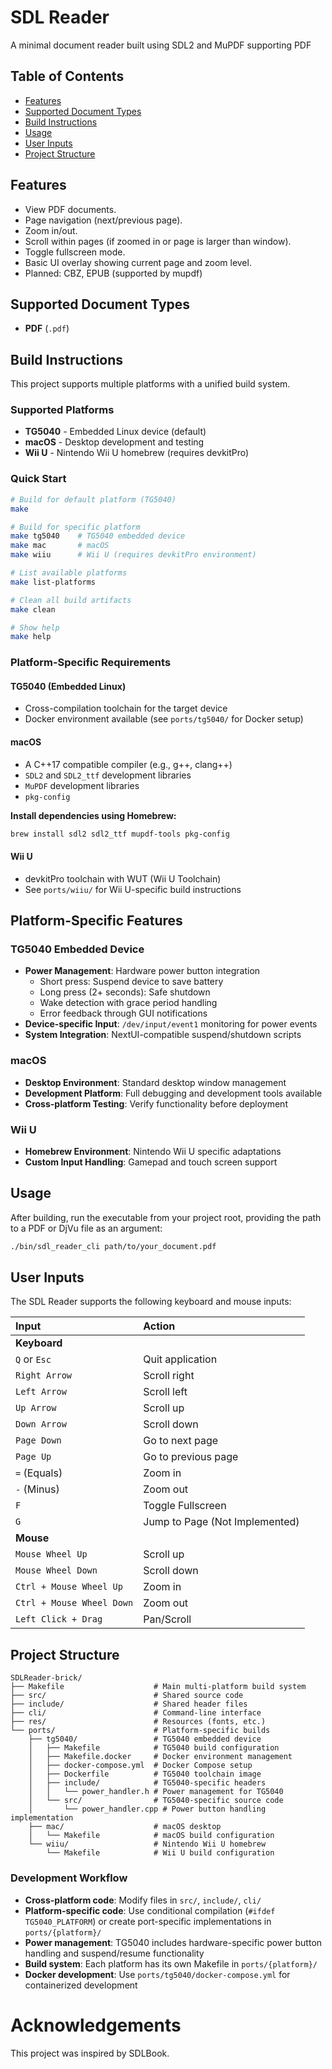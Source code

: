 # SDL Reader

A minimal document reader built using SDL2 and  MuPDF supporting PDF 

## Table of Contents
* [Features](#features)
* [Supported Document Types](#supported-document-types)
* [Build Instructions](#build-instructions)
* [Usage](#usage)
* [User Inputs](#user-inputs)
* [Project Structure](#project-structure)

## Features
* View PDF documents.
* Page navigation (next/previous page).
* Zoom in/out.
* Scroll within pages (if zoomed in or page is larger than window).
* Toggle fullscreen mode.
* Basic UI overlay showing current page and zoom level.
* Planned: CBZ, EPUB (supported by mupdf)

## Supported Document Types
* **PDF** (`.pdf`)

## Build Instructions
This project supports multiple platforms with a unified build system.

### Supported Platforms
- **TG5040** - Embedded Linux device (default)
- **macOS** - Desktop development and testing
- **Wii U** - Nintendo Wii U homebrew (requires devkitPro)

### Quick Start
```bash
# Build for default platform (TG5040)
make

# Build for specific platform
make tg5040    # TG5040 embedded device
make mac       # macOS
make wiiu      # Wii U (requires devkitPro environment)

# List available platforms
make list-platforms

# Clean all build artifacts
make clean

# Show help
make help
```

### Platform-Specific Requirements

#### TG5040 (Embedded Linux)
* Cross-compilation toolchain for the target device
* Docker environment available (see `ports/tg5040/` for Docker setup)

#### macOS
* A C++17 compatible compiler (e.g., g++, clang++)
* `SDL2` and `SDL2_ttf` development libraries
* `MuPDF` development libraries  
* `pkg-config`

**Install dependencies using Homebrew:**
```bash
brew install sdl2 sdl2_ttf mupdf-tools pkg-config
```

#### Wii U
* devkitPro toolchain with WUT (Wii U Toolchain)
* See `ports/wiiu/` for Wii U-specific build instructions

## Platform-Specific Features

### TG5040 Embedded Device
- **Power Management**: Hardware power button integration
  - Short press: Suspend device to save battery
  - Long press (2+ seconds): Safe shutdown
  - Wake detection with grace period handling
  - Error feedback through GUI notifications
- **Device-specific Input**: `/dev/input/event1` monitoring for power events
- **System Integration**: NextUI-compatible suspend/shutdown scripts

### macOS
- **Desktop Environment**: Standard desktop window management
- **Development Platform**: Full debugging and development tools available
- **Cross-platform Testing**: Verify functionality before deployment

### Wii U
- **Homebrew Environment**: Nintendo Wii U specific adaptations
- **Custom Input Handling**: Gamepad and touch screen support

## Usage
After building, run the executable from your project root, providing the path to a PDF or DjVu file as an argument:

```bash
./bin/sdl_reader_cli path/to/your_document.pdf
```

## User Inputs
The SDL Reader supports the following keyboard and mouse inputs:

| Input                  | Action                                  |
| :--------------------- | :-------------------------------------- |
| **Keyboard** |                                         |
| `Q` or `Esc`           | Quit application                        |
| `Right Arrow`          | Scroll right                            |
| `Left Arrow`           | Scroll left                             |
| `Up Arrow`             | Scroll up                               |
| `Down Arrow`           | Scroll down                             |
| `Page Down`            | Go to next page                         |
| `Page Up`              | Go to previous page                     |
| `=` (Equals)           | Zoom in                                 |
| `-` (Minus)            | Zoom out                                |
| `F`                    | Toggle Fullscreen                       |
| `G`                    | Jump to Page (Not Implemented)          |
| **Mouse** |                                         |
| `Mouse Wheel Up`       | Scroll up                               |
| `Mouse Wheel Down`     | Scroll down                             |
| `Ctrl + Mouse Wheel Up`| Zoom in                                 |
| `Ctrl + Mouse Wheel Down`| Zoom out                              |
| `Left Click + Drag`    | Pan/Scroll                              |

## Project Structure
```
SDLReader-brick/
├── Makefile                    # Main multi-platform build system
├── src/                        # Shared source code
├── include/                    # Shared header files
├── cli/                        # Command-line interface
├── res/                        # Resources (fonts, etc.)
└── ports/                      # Platform-specific builds
    ├── tg5040/                 # TG5040 embedded device
    │   ├── Makefile            # TG5040 build configuration
    │   ├── Makefile.docker     # Docker environment management
    │   ├── docker-compose.yml  # Docker Compose setup
    │   ├── Dockerfile          # TG5040 toolchain image
    │   ├── include/            # TG5040-specific headers
    │   │   └── power_handler.h # Power management for TG5040
    │   └── src/                # TG5040-specific source code
    │       └── power_handler.cpp # Power button handling implementation
    ├── mac/                    # macOS desktop
    │   └── Makefile            # macOS build configuration
    └── wiiu/                   # Nintendo Wii U homebrew
        └── Makefile            # Wii U build configuration
```

### Development Workflow
- **Cross-platform code**: Modify files in `src/`, `include/`, `cli/`
- **Platform-specific code**: Use conditional compilation (`#ifdef TG5040_PLATFORM`) or create port-specific implementations in `ports/{platform}/`
- **Power management**: TG5040 includes hardware-specific power button handling and suspend/resume functionality
- **Build system**: Each platform has its own Makefile in `ports/{platform}/`
- **Docker development**: Use `ports/tg5040/docker-compose.yml` for containerized development

# Acknowledgements

This project was inspired by SDLBook.
